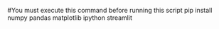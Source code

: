 #You must execute this command before running this script
pip install numpy pandas matplotlib ipython streamlit
